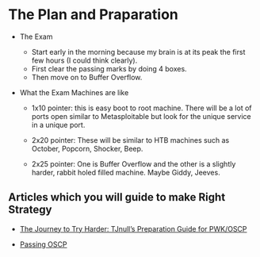 # The Plan and Praparation

- The Exam
    - Start early in the morning because my brain is at its peak the first few hours (I could think clearly). 
    -  First clear the passing marks by doing 4 boxes.
    - Then move on to Buffer Overflow.


- What the Exam Machines are like
    - 1x10 pointer: this is easy boot to root machine. There will be a lot of ports open similar to Metasploitable but look for the unique service in a unique port. 
    
    - 2x20 pointer: These will be similar to HTB machines such as October, Popcorn, Shocker, Beep.

    - 2x25 pointer: One is Buffer Overflow and the other is a slightly harder, rabbit holed filled machine. Maybe Giddy, Jeeves.


## Articles which you will guide to make Right Strategy

- [The Journey to Try Harder: TJnull’s Preparation Guide for PWK/OSCP](https://www.netsecfocus.com/oscp/2019/03/29/The_Journey_to_Try_Harder-_TJNulls_Preparation_Guide_for_PWK_OSCP.html)

- [Passing OSCP](https://scund00r.com/all/oscp/2018/02/25/passing-oscp.html)
